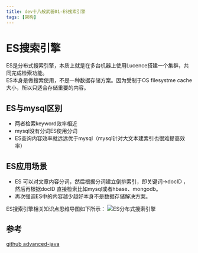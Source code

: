 ```yaml
---
title: dev十八般武器01-ES搜索引擎
tags: [架构]
---
```

# ES搜索引擎

ES是分布式搜索引擎，本质上就是在多台机器上使用Lucence搭建一个集群，共同完成检索功能。   
ES本身是做搜索使用，不是一种数据存储方案。因为受制于OS filesystme cache大小，所以只适合存储重要的内容。

## ES与mysql区别
- 两者检索keyword效率相近
- mysql没有分词ES使用分词
- ES查询内容效率就远远优于mysql（mysql针对大文本建索引也很难提高效率）

## ES应用场景
- ES 可以对文章内容分词，然后根据分词建立倒排索引，即关键词->docID ，然后再根据docID 直接检索比如mysql或者hbase、mongodb。    
- 再次强调ES中的内容越少越好本身不是数据存储解决方案。   

    

ES搜索引擎相关知识点思维导图如下所示：
 ![ES分布式搜索引擎](/images/ESfbsssyq.svg)<br/>
 
 ## 参考
 [github advanced-java](https://github.com/doocs/advanced-java/blob/master/docs/high-concurrency/es-architecture.md)